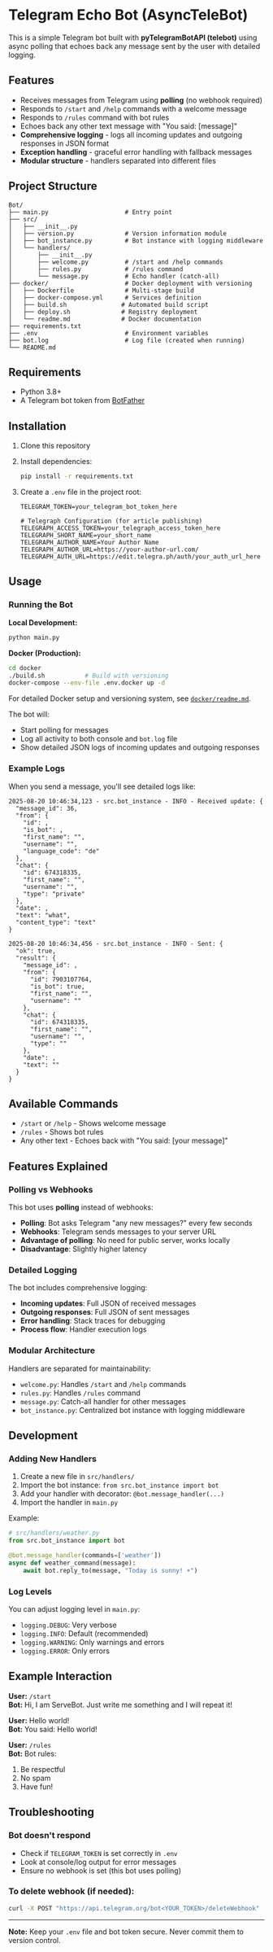# Telegram Echo Bot (AsyncTeleBot)

This is a simple Telegram bot built with **pyTelegramBotAPI (telebot)** using async polling that echoes back any message sent by the user with detailed logging.

## Features

* Receives messages from Telegram using **polling** (no webhook required)
* Responds to `/start` and `/help` commands with a welcome message
* Responds to `/rules` command with bot rules
* Echoes back any other text message with "You said: [message]"
* **Comprehensive logging** - logs all incoming updates and outgoing responses in JSON format
* **Exception handling** - graceful error handling with fallback messages
* **Modular structure** - handlers separated into different files

## Project Structure

```
Bot/
├── main.py                     # Entry point
├── src/
│   ├── __init__.py
│   ├── version.py              # Version information module
│   ├── bot_instance.py         # Bot instance with logging middleware
│   └── handlers/
│       ├── __init__.py
│       ├── welcome.py          # /start and /help commands
│       ├── rules.py            # /rules command
│       └── message.py          # Echo handler (catch-all)
├── docker/                     # Docker deployment with versioning
│   ├── Dockerfile              # Multi-stage build
│   ├── docker-compose.yml      # Services definition
│   ├── build.sh               # Automated build script
│   ├── deploy.sh              # Registry deployment
│   └── readme.md              # Docker documentation
├── requirements.txt
├── .env                        # Environment variables
├── bot.log                     # Log file (created when running)
└── README.md
```

## Requirements

* Python 3.8+
* A Telegram bot token from [BotFather](https://t.me/BotFather)

## Installation

1. Clone this repository
2. Install dependencies:
   ```bash
   pip install -r requirements.txt
   ```

3. Create a `.env` file in the project root:
   ```env
   TELEGRAM_TOKEN=your_telegram_bot_token_here
   
   # Telegraph Configuration (for article publishing)
   TELEGRAPH_ACCESS_TOKEN=your_telegraph_access_token_here
   TELEGRAPH_SHORT_NAME=your_short_name
   TELEGRAPH_AUTHOR_NAME=Your Author Name
   TELEGRAPH_AUTHOR_URL=https://your-author-url.com/
   TELEGRAPH_AUTH_URL=https://edit.telegra.ph/auth/your_auth_url_here
   ```

## Usage

### Running the Bot

**Local Development:**
```bash
python main.py
```

**Docker (Production):**
```bash
cd docker
./build.sh           # Build with versioning
docker-compose --env-file .env.docker up -d
```

For detailed Docker setup and versioning system, see [`docker/readme.md`](docker/readme.md).

The bot will:
- Start polling for messages
- Log all activity to both console and `bot.log` file
- Show detailed JSON logs of incoming updates and outgoing responses

### Example Logs

When you send a message, you'll see detailed logs like:

```
2025-08-20 10:46:34,123 - src.bot_instance - INFO - Received update: {
  "message_id": 36,
  "from": {
    "id": ,
    "is_bot": ,
    "first_name": "",
    "username": "",
    "language_code": "de"
  },
  "chat": {
    "id": 674318335,
    "first_name": "",
    "username": "",
    "type": "private"
  },
  "date": ,
  "text": "what",
  "content_type": "text"
}

2025-08-20 10:46:34,456 - src.bot_instance - INFO - Sent: {
  "ok": true,
  "result": {
    "message_id": ,
    "from": {
      "id": 7903107764,
      "is_bot": true,
      "first_name": "",
      "username": ""
    },
    "chat": {
      "id": 674318335,
      "first_name": "",
      "username": "",
      "type": ""
    },
    "date": ,
    "text": ""
  }
}
```

## Available Commands

* `/start` or `/help` - Shows welcome message
* `/rules` - Shows bot rules
* Any other text - Echoes back with "You said: [your message]"

## Features Explained

### Polling vs Webhooks

This bot uses **polling** instead of webhooks:
- **Polling**: Bot asks Telegram "any new messages?" every few seconds
- **Webhooks**: Telegram sends messages to your server URL
- **Advantage of polling**: No need for public server, works locally
- **Disadvantage**: Slightly higher latency

### Detailed Logging

The bot includes comprehensive logging:
- **Incoming updates**: Full JSON of received messages
- **Outgoing responses**: Full JSON of sent messages  
- **Error handling**: Stack traces for debugging
- **Process flow**: Handler execution logs

### Modular Architecture

Handlers are separated for maintainability:
- `welcome.py`: Handles `/start` and `/help` commands
- `rules.py`: Handles `/rules` command
- `message.py`: Catch-all handler for other messages
- `bot_instance.py`: Centralized bot instance with logging middleware

## Development

### Adding New Handlers

1. Create a new file in `src/handlers/`
2. Import the bot instance: `from src.bot_instance import bot`
3. Add your handler with decorator: `@bot.message_handler(...)`
4. Import the handler in `main.py`

Example:
```python
# src/handlers/weather.py
from src.bot_instance import bot

@bot.message_handler(commands=['weather'])
async def weather_command(message):
    await bot.reply_to(message, "Today is sunny! ☀️")
```

### Log Levels

You can adjust logging level in `main.py`:
- `logging.DEBUG`: Very verbose
- `logging.INFO`: Default (recommended)
- `logging.WARNING`: Only warnings and errors
- `logging.ERROR`: Only errors

## Example Interaction

**User:** `/start`  
**Bot:** Hi, I am ServeBot. Just write me something and I will repeat it!

**User:** Hello world!  
**Bot:** You said: Hello world!

**User:** `/rules`  
**Bot:** Bot rules:
1. Be respectful
2. No spam  
3. Have fun!

## Troubleshooting

### Bot doesn't respond
- Check if `TELEGRAM_TOKEN` is set correctly in `.env`
- Look at console/log output for error messages
- Ensure no webhook is set (this bot uses polling)

### To delete webhook (if needed):
```bash
curl -X POST "https://api.telegram.org/bot<YOUR_TOKEN>/deleteWebhook"
```

---

**Note:** Keep your `.env` file and bot token secure. Never commit them to version control.
